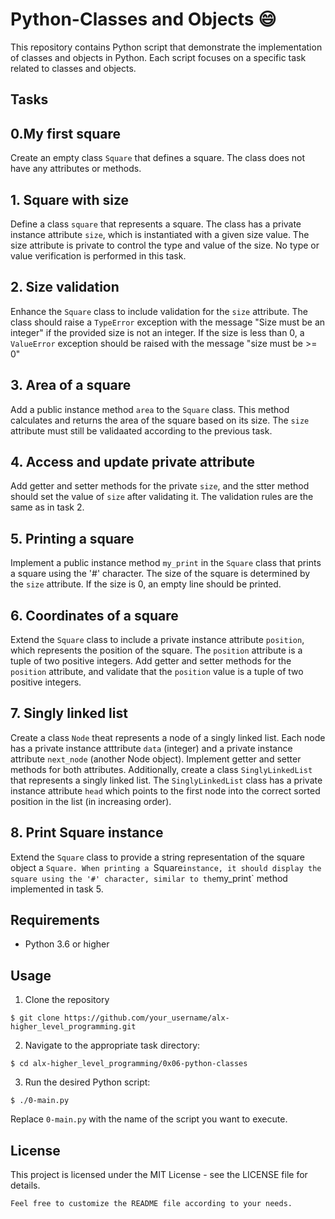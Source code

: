 # Python-Classes and Objects :smile:

This repository contains Python script that demonstrate the implementation of classes and objects in Python. Each script focuses on a specific task related to classes and objects.

## Tasks

## 0.My first square

Create an empty class `Square` that defines a square. The class does not have any attributes or methods.

## 1. Square with size

Define a class `square` that represents a square. The class has a private instance attribute `size`, which is instantiated with a given size value. The size attribute is private to control the type and value of the size. No type or value verification is performed in this task.

## 2. Size validation

Enhance the `Square` class to include validation for the `size` attribute. The class should raise a `TypeError` exception with the message "Size must be an integer" if the provided size is not an integer. If the size is less than 0, a `ValueError` exception should be raised with the message "size must be >= 0"

## 3. Area of a square

Add a public instance method `area` to the `Square` class. This method calculates and returns the area of the square based on its size. The `size` attribute must still be validaated according to the previous task.

## 4. Access and update private attribute

Add getter and setter methods for the private `size`, and the stter method should set the value of `size` after validating it. The validation rules are the same as in task 2.

## 5. Printing a square

Implement a public instance method `my_print` in the `Square` class that prints a square using the '#' character. The size of the square is determined by the `size` attribute. If the size is 0, an empty line should be printed.

## 6. Coordinates of a square

Extend the `Square` class to include a private instance attribute `position`, which represents the position of the square. The `position` attribute is a tuple of two positive integers. Add getter and setter methods for the `position` attribute, and validate that the `position` value is a tuple of two positive integers.

## 7. Singly linked list

Create a class `Node` theat represents a node of a singly linked list. Each node has a private instance atttribute `data` (integer) and a private instance attribute `next_node` (another Node object). Implement getter and setter methods for both attributes. Additionally, create a class `SinglyLinkedList` that represents a singly linked list. The `SinglyLinkedList` class has a private instance attribute `head` which points to the first node into the correct sorted position in the list (in increasing order).

## 8. Print Square instance

Extend the `Square` class to provide a string representation of the square object a `Square. When printing a `Square` instance, it should display the square using the '#' character, similar to the `my_print` method implemented in task 5.

## Requirements

* Python 3.6 or higher

## Usage

1. Clone the repository
```
$ git clone https://github.com/your_username/alx-higher_level_programming.git
```

2. Navigate to the appropriate task directory:
```
$ cd alx-higher_level_programming/0x06-python-classes
```

3. Run the desired Python script:
```
$ ./0-main.py
```

Replace `0-main.py` with the name of the script you want to execute.

## License

This project is licensed under the MIT License - see the LICENSE file for details.

```
Feel free to customize the README file according to your needs.
```

